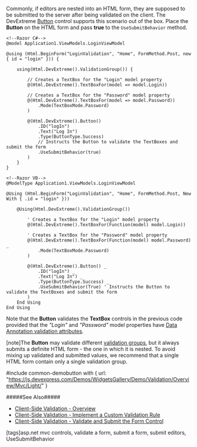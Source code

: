 Commonly, if editors are nested into an HTML form, they are supposed to be submitted to the server after being validated on the client. The DevExtreme [Button](/api-reference/10%20UI%20Widgets/dxButton '/Documentation/ApiReference/UI_Widgets/dxButton/') control supports this scenario out of the box. Place the **Button** on the HTML form and pass **true** to the `UseSubmitBehavior` method.
 
    <!--Razor C#-->
    @model Application1.ViewModels.LoginViewModel
    
    @using (Html.BeginForm("LoginValidation", "Home", FormMethod.Post, new { id = "login" })) {

        using(Html.DevExtreme().ValidationGroup()) {

            // Creates a TextBox for the "Login" model property
            @(Html.DevExtreme().TextBoxFor(model => model.Login))

            // Creates a TextBox for the "Password" model property
            @(Html.DevExtreme().TextBoxFor(model => model.Password))
                .Mode(TextBoxMode.Password)
            )

            @(Html.DevExtreme().Button()
                .ID("logIn")
                .Text("Log In")
                .Type(ButtonType.Success)
                // Instructs the Button to validate the TextBoxes and submit the form
                .UseSubmitBehavior(true)
            )
        }
    }

    <!--Razor VB-->
    @ModelType Application1.ViewModels.LoginViewModel
    
    @Using (Html.BeginForm("LoginValidation", "Home", FormMethod.Post, New With { .id = "login" }))

        @Using(Html.DevExtreme().ValidationGroup())

            ' Creates a TextBox for the "Login" model property
            @(Html.DevExtreme().TextBoxFor(Function(model) model.Login))

            ' Creates a TextBox for the "Password" model property
            @(Html.DevExtreme().TextBoxFor(Function(model) model.Password) _
                .Mode(TextBoxMode.Password)
            )

            @(Html.DevExtreme().Button() _
                .ID("logIn") _
                .Text("Log In") _
                .Type(ButtonType.Success) _
                .UseSubmitBehavior(True) ' Instructs the Button to validate the TextBoxes and submit the form
            )
        End Using
    End Using

Note that the **Button** validates the **TextBox** controls in the previous code provided that the *"Login"* and *"Password"* model properties have [Data Annotation validation attributes](https://www.asp.net/mvc/overview/older-versions/mvc-music-store/mvc-music-store-part-6).

[note]The **Button** may validate different [validation groups](/concepts/35%20ASP.NET%20MVC%20Controls/35%20Client-Side%20Data%20Validation/05%20Validate%20a%20Group%20of%20Editors.md '/Documentation/Guide/ASP.NET_MVC_Controls/Client-Side_Data_Validation/Validate_a_Group_of_Editors/'), but it always submits a definite HTML form - the one in which it is nested. To avoid mixing up validated and submitted values, we recommend that a single HTML form contain only a single validation group.

#include common-demobutton with {
    url: "https://js.devexpress.com/Demos/WidgetsGallery/Demo/Validation/Overview/Mvc/Light/"
}

#####See Also#####
- [Client-Side Validation - Overview](/concepts/35%20ASP.NET%20MVC%20Controls/35%20Client-Side%20Data%20Validation/01%20Overview.md '/Documentation/Guide/ASP.NET_MVC_Controls/Client-Side_Data_Validation/Overview/')
- [Client-Side Validation - Implement a Custom Validation Rule](/concepts/35%20ASP.NET%20MVC%20Controls/35%20Client-Side%20Data%20Validation/20%20Implement%20a%20Custom%20Validation%20Rule.md '/Documentation/Guide/ASP.NET_MVC_Controls/Client-Side_Data_Validation/Implement_a_Custom_Validation_Rule/')
- [Client-Side Validation - Validate and Submit the Form Control](/concepts/35%20ASP.NET%20MVC%20Controls/35%20Client-Side%20Data%20Validation/28%20Validate%20and%20Submit%20the%20Form%20Control.md '/Documentation/Guide/ASP.NET_MVC_Controls/Client-Side_Data_Validation/Validate_and_Submit_the_Form_Control/')

[tags]asp.net mvc controls, validate a form, submit a form, submit editors, UseSubmitBehavior